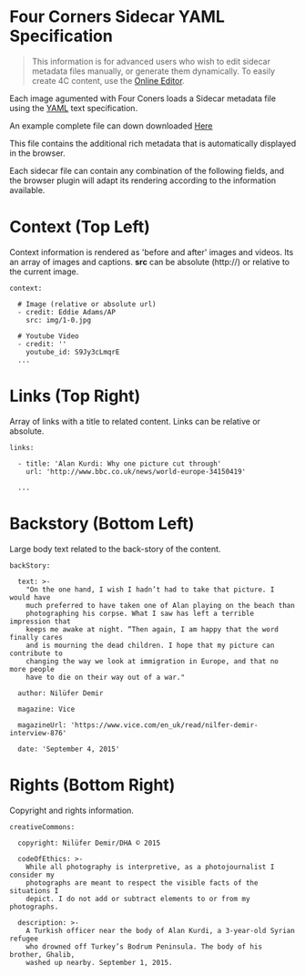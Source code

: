 # Four Corners Sidecar YAML Specification

> This information is for advanced users who wish to edit sidecar metadata files manually, or generate them dynamically. To easily create 4C content, use the [Online Editor](https://digitalinteraction.github.io/fourcorners-editor). 

Each image agumented with Four Coners loads a Sidecar metadata file using the [YAML](http://yaml.org/) text specification.

An example complete file can down downloaded [Here](https://raw.githubusercontent.com/digitalinteraction/fourcorners/master/docs/img/1-0.yaml)

This file contains the additional rich metadata that is automatically displayed in the browser.

Each sidecar file can contain any combination of the following fields, and the browser plugin will adapt its rendering according to the information available.

# Context (Top Left)
Context information is rendered as 'before and after' images and videos. Its an array of images and captions. **src** can be absolute (http://) or relative to the current image.

```
context:

  # Image (relative or absolute url)
  - credit: Eddie Adams/AP
    src: img/1-0.jpg

  # Youtube Video
  - credit: ''
    youtube_id: S9Jy3cLmqrE
  ...
```

# Links (Top Right)

Array of links with a title to related content. Links can be relative or absolute.

```
links:

  - title: 'Alan Kurdi: Why one picture cut through'
    url: 'http://www.bbc.co.uk/news/world-europe-34150419'

  ...
```

# Backstory (Bottom Left)

Large body text related to the back-story of the content.

```
backStory:

  text: >-
    "On the one hand, I wish I hadn’t had to take that picture. I would have
    much preferred to have taken one of Alan playing on the beach than
    photographing his corpse. What I saw has left a terrible impression that
    keeps me awake at night. “Then again, I am happy that the word finally cares
    and is mourning the dead children. I hope that my picture can contribute to
    changing the way we look at immigration in Europe, and that no more people
    have to die on their way out of a war."

  author: Nilüfer Demir

  magazine: Vice

  magazineUrl: 'https://www.vice.com/en_uk/read/nilfer-demir-interview-876'

  date: 'September 4, 2015'
```

# Rights (Bottom Right)

Copyright and rights information.

```
creativeCommons:

  copyright: Nilüfer Demir/DHA © 2015

  codeOfEthics: >-
    While all photography is interpretive, as a photojournalist I consider my
    photographs are meant to respect the visible facts of the situations I
    depict. I do not add or subtract elements to or from my photographs.

  description: >-
    A Turkish officer near the body of Alan Kurdi, a 3-year-old Syrian refugee
    who drowned off Turkey’s Bodrum Peninsula. The body of his brother, Ghalib,
    washed up nearby. September 1, 2015.
```

